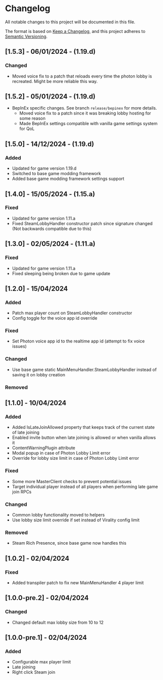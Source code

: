 # Changelog

All notable changes to this project will be documented in this file.

The format is based on [Keep a Changelog](https://keepachangelog.com/en/1.0.0/),
and this project adheres to [Semantic Versioning](https://semver.org/spec/v2.0.0.html).

## [1.5.3] - 06/01/2024 - (1.19.d)

### Changed

- Moved voice fix to a patch that reloads every time the photon lobby is recreated. Might be more reliable this way.

## [1.5.2] - 05/01/2024 - (1.19.d)

- BepInEx specific changes. See branch `release/bepinex` for more details.
  - Moved voice fix to a patch since it was breaking lobby hosting for some reason
  - Made BepInEx settings compatible with vanilla game settings system for QoL

## [1.5.0] - 14/12/2024 - (1.19.d)

### Added

- Updated for game version 1.19.d
- Switched to base game modding framework
- Added base game modding framework settings support

## [1.4.0] - 15/05/2024 - (1.15.a)

### Fixed

- Updated for game version 1.11.a
- Fixed SteamLobbyHandler constructor patch since signature changed (Not backwards compatible due to this)

## [1.3.0] - 02/05/2024 - (1.11.a)

### Fixed

- Updated for game version 1.11.a
- Fixed sleeping being broken due to game update

## [1.2.0] - 15/04/2024

### Added

- Patch max player count on SteamLobbyHandler constructor
- Config toggle for the voice app id override

### Fixed

- Set Photon voice app id to the realtime app id (attempt to fix voice issues)

### Changed

- Use base game static MainMenuHandler.SteamLobbyHandler instead of saving it on lobby creation

### Removed

## [1.1.0] - 10/04/2024

### Added

- Added IsLateJoinAllowed property that keeps track of the current state of late joining
- Enabled invite button when late joining is allowed or when vanilla allows it
- ContentWarningPlugin attribute
- Modal popup in case of Photon Lobby Limit error
- Override for lobby size limit in case of Photon Lobby Limit error

### Fixed

- Some more MasterClient checks to prevent potential issues
- Target individual player instead of all players when performing late game join RPCs

### Changed

- Common lobby functionality moved to helpers
- Use lobby size limit override if set instead of Virality config limit

### Removed

- Steam Rich Presence, since base game now handles this

## [1.0.2] - 02/04/2024

### Fixed

- Added transpiler patch to fix new MainMenuHandler 4 player limit

## [1.0.0-pre.2] - 02/04/2024

### Changed

- Changed default max lobby size from 10 to 12

## [1.0.0-pre.1] - 02/04/2024

### Added

- Configurable max player limit
- Late joining
- Right click Steam join